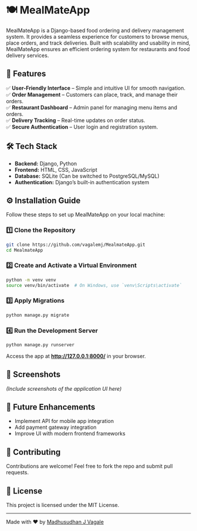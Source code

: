 # 🍽️ MealMateApp

MealMateApp is a Django-based food ordering and delivery management system. It provides a seamless experience for customers to browse menus, place orders, and track deliveries. Built with scalability and usability in mind, MealMateApp ensures an efficient ordering system for restaurants and food delivery services.

## 🚀 Features

✅ **User-Friendly Interface** – Simple and intuitive UI for smooth navigation.  
✅ **Order Management** – Customers can place, track, and manage their orders.  
✅ **Restaurant Dashboard** – Admin panel for managing menu items and orders.  
✅ **Delivery Tracking** – Real-time updates on order status.  
✅ **Secure Authentication** – User login and registration system.  

## 🛠️ Tech Stack

- **Backend:** Django, Python
- **Frontend:** HTML, CSS, JavaScript
- **Database:** SQLite (Can be switched to PostgreSQL/MySQL)
- **Authentication:** Django’s built-in authentication system

## ⚙️ Installation Guide

Follow these steps to set up MealMateApp on your local machine:

### 1️⃣ Clone the Repository
```sh
git clone https://github.com/vagalemj/MealmateApp.git
cd MealmateApp
```

### 2️⃣ Create and Activate a Virtual Environment
```sh
python -m venv venv
source venv/bin/activate  # On Windows, use `venv\Scripts\activate`
```

### 3️⃣ Apply Migrations
```sh
python manage.py migrate
```

### 4️⃣ Run the Development Server
```sh
python manage.py runserver
```
Access the app at **http://127.0.0.1:8000/** in your browser.

## 📸 Screenshots
*(Include screenshots of the application UI here)*

## 📌 Future Enhancements
- Implement API for mobile app integration
- Add payment gateway integration
- Improve UI with modern frontend frameworks

## 🤝 Contributing
Contributions are welcome! Feel free to fork the repo and submit pull requests.

## 📜 License
This project is licensed under the MIT License.

---

Made with ❤️ by [Madhusudhan J Vagale](https://github.com/vagalemj)

